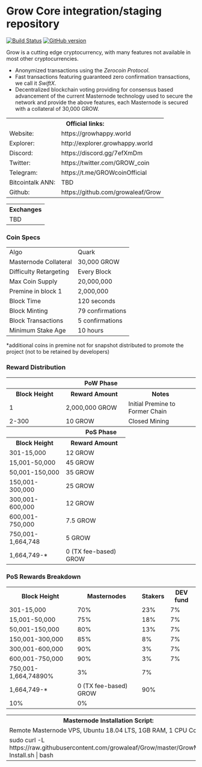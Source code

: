 Grow Core integration/staging repository
=====================================

[![Build Status](https://travis-ci.org/growaleaf/Grow.svg?branch=master)](https://travis-ci.org/growaleaf/Grow) [![GitHub version](https://img.shields.io/twitter/url/https://github.com/growaleaf/Grow.svg?style=social)](https://twitter.com/intent/tweet?text=Wow:&url=http%3A%2F%2Fgithub.com%2Fgrow%2Fgrow)

Grow is a cutting edge cryptocurrency, with many features not available in most other cryptocurrencies.
- Anonymized transactions using the _Zerocoin Protocol_.
- Fast transactions featuring guaranteed zero confirmation transactions, we call it _SwiftX_.
- Decentralized blockchain voting providing for consensus based advancement of the current Masternode
  technology used to secure the network and provide the above features, each Masternode is secured
  with a collateral of 30,000 GROW.

  
<table>
  <th colspan=2>Official links:</th>

<tr><td>Website:</td><td> https://growhappy.world</td></tr>
<tr><td>Explorer:</td><td> http://explorer.growhappy.world</td></tr>
<tr><td>Discord:</td><td> https://discord.gg/7efXmDm</td></tr>
<tr><td>Twitter:</td><td> https://twitter.com/GROW_coin</td></tr>
<tr><td>Telegram:</td><td>https://t.me/GROWcoinOfficial</td></tr>
<tr><td>Bitcointalk ANN:</td><td> TBD</td></tr>
<tr><td>Github:</td><td> https://github.com/growaleaf/Grow</td></tr>
</table>

<table>
  <th colspan=2>Exchanges</th>

<tr><td>TBD</td></tr>
</table>



### Coin Specs
<table>
<tr><td>Algo</td><td>Quark</td></tr>
  <tr><td>Masternode Collateral</td><td>30,000 GROW</td></tr>
<tr><td>Difficulty Retargeting</td><td>Every Block</td></tr>
<tr><td>Max Coin Supply</td><td>20,000,000</td></tr>
<tr><td>Premine in block 1</td><td>2,000,000</td></tr>
  <tr><td>Block Time</td><td>120 seconds</td></tr>
  <tr><td>Block Minting</td><td>79 confirmations</td></tr>
  <tr><td>Block Transactions</td><td>5 confirmations</td></tr>
  <tr><td>Minimum Stake Age</td><td>10 hours</td></tr>
</table>
*additional coins in premine not for snapshot distributed to promote the project (not to be retained by developers)

### Reward Distribution

<table>
<th colspan=4>PoW Phase</th>
<tr><th>Block Height</th><th>Reward Amount</th><th>Notes</th></tr>
<tr><td>1</td><td>2,000,000 GROW</td><td>Initial Premine to Former Chain</td></tr>
<tr><td>2-300</td><td>10 GROW</td><td>Closed Mining</td></tr>
<tr><th colspan=4>PoS Phase</th></tr>
<tr><th>Block Height</th><th colspan=1>Reward Amount</th></tr>
<tr><td>301-15,000</td><td>12 GROW</td></tr>
<tr><td>15,001-50,000</td><td>45 GROW</td></tr>
<tr><td>50,001-150,000</td><td>35 GROW</td></tr>
<tr><td>150,001-300,000</td><td>25 GROW</td></tr>
   <tr><td>300,001-600,000</td><td>12 GROW</td></tr>
   <tr><td>600,001-750,000</td><td>7.5 GROW</td></tr>
   <tr><td>750,001-1,664,748</td><td>5 GROW</td></tr>
<tr><td>1,664,749-*</td><td>0 (TX fee-based) GROW</td></tr>
</table>

### PoS Rewards Breakdown

<table>
  <tr><th>Block Height</th><th>Masternodes </th> <th> Stakers</th> <th> DEV fund</th></tr>
<tr><td>301-15,000</td><td>70%</td> <td>23% </td> <td> 7% </td></tr>
<tr><td>15,001-50,000</td><td>75%</td> <td>18% </td> <td> 7% </td></tr>
<tr><td>50,001-150,000</td><td>80%</td> <td>13% </td> <td> 7% </td></tr>
<tr><td>150,001-300,000</td><td>85%</td> <td>8% </td> <td> 7% </td></tr>
<tr><td>300,001-600,000</td><td>90%</td> <td>3% </td> <td> 7% </td></tr>
<tr><td>600,001-750,000</td><td>90%</td> <td>3% </td> <td> 7% </td></tr>
<tr><td>750,001-1,664,748</td<td>90%</td> <td>3% </td> <td> 7% </td></tr>
<tr><td>1,664,749-*</td><td>0 (TX fee-based) GROW</td><td>90%</td></tr> <td>10% </td> <td> 0% </td></tr>

</table>


<table>
  <th colspan=1>Masternode Installation Script:</th>
  <tr><td>Remote Masternode VPS, Ubuntu 18.04 LTS, 1GB RAM, 1 CPU Core </td></td>  
<tr><td>sudo curl -L https://raw.githubusercontent.com/growaleaf/Grow/master/GrowMN-Install.sh | bash</td></td>
</table>
